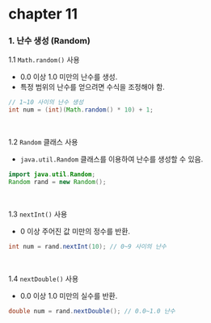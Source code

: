 # chapter 11

### 1. 난수 생성 (Random)

1.1 `Math.random()` 사용
- 0.0 이상 1.0 미만의 난수를 생성.
- 특정 범위의 난수를 얻으려면 수식을 조정해야 함.
```java
// 1~10 사이의 난수 생성
int num = (int)(Math.random() * 10) + 1;
```

<br>

1.2 `Random` 클래스 사용
- `java.util.Random` 클래스를 이용하여 난수를 생성할 수 있음.
```java
import java.util.Random;
Random rand = new Random();
```

<br>

1.3 `nextInt()` 사용
- 0 이상 주어진 값 미만의 정수를 반환.
```java
int num = rand.nextInt(10); // 0~9 사이의 난수
```

<br>

1.4 `nextDouble()` 사용
- 0.0 이상 1.0 미만의 실수를 반환.
```java
double num = rand.nextDouble(); // 0.0~1.0 난수
```

